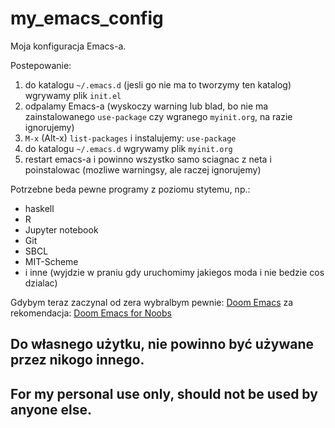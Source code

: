 # my_emacs_config

Moja konfiguracja Emacs-a.


Postepowanie:
1. do katalogu `~/.emacs.d` (jesli go nie ma to tworzymy ten katalog) wgrywamy plik `init.el`
2. odpalamy Emacs-a (wyskoczy warning lub blad, bo nie ma zainstalowanego `use-package` czy wgranego `myinit.org`, na razie ignorujemy)
3. `M-x` (Alt-x) `list-packages` i instalujemy: `use-package`
4. do katalogu `~/.emacs.d` wgrywamy plik `myinit.org`
5. restart emacs-a i powinno wszystko samo sciagnac z neta i poinstalowac (mozliwe warningsy, ale raczej ignorujemy)

Potrzebne beda pewne programy z poziomu stytemu, np.:
* haskell
* R
* Jupyter notebook
* Git
* SBCL
* MIT-Scheme
* i inne (wyjdzie w praniu gdy uruchomimy jakiegos moda i nie bedzie cos dzialac)<br>


Gdybym teraz zaczynal od zera wybralbym pewnie:
[Doom Emacs](https://www.github.com/hlissner/doom-emacs)
za rekomendacja: [Doom Emacs for Noobs](https://www.youtube.com/watch?v=iab2z21cRqA)

## Do własnego użytku, nie powinno być używane przez nikogo innego.<br>
## For my personal use only, should not be used by anyone else.
